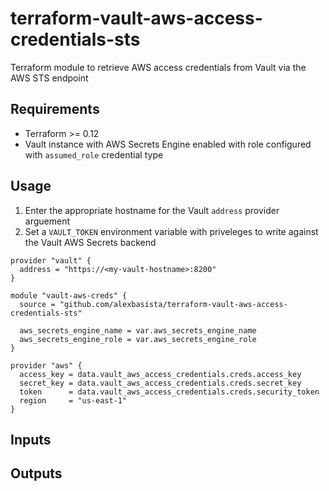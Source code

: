 # terraform-vault-aws-access-credentials-sts
Terraform module to retrieve AWS access credentials from Vault via the AWS STS endpoint

## Requirements
- Terraform >= 0.12
- Vault instance with AWS Secrets Engine enabled with role configured with `assumed_role` credential type

## Usage
1. Enter the appropriate hostname for the Vault `address` provider arguement
2. Set a `VAULT_TOKEN` environment variable with priveleges to write against the Vault AWS Secrets backend

```hcl
provider "vault" {
  address = "https://<my-vault-hostname>:8200"
}

module "vault-aws-creds" {
  source = "github.com/alexbasista/terraform-vault-aws-access-credentials-sts"

  aws_secrets_engine_name = var.aws_secrets_engine_name
  aws_secrets_engine_role = var.aws_secrets_engine_role
}

provider "aws" {
  access_key = data.vault_aws_access_credentials.creds.access_key
  secret_key = data.vault_aws_access_credentials.creds.secret_key
  token      = data.vault_aws_access_credentials.creds.security_token
  region     = "us-east-1"
}
```

## Inputs


## Outputs





